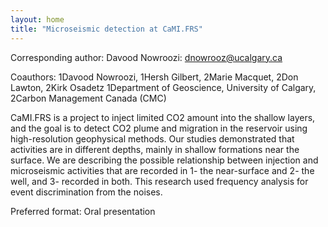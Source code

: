 ```yaml
---
layout: home
title: "Microseismic detection at CaMI.FRS"
---
```



Corresponding author: Davood Nowroozi: dnowrooz@ucalgary.ca

Coauthors: 1Davood Nowroozi, 1Hersh Gilbert, 2Marie Macquet, 2Don Lawton, 2Kirk Osadetz
 1Department of Geoscience, University of Calgary, 2Carbon Management Canada (CMC) 

CaMI.FRS is a project to inject limited CO2 amount into the shallow layers, and the goal is to detect CO2 plume and migration in the reservoir using high-resolution geophysical methods.
 Our studies demonstrated that activities are in different depths, mainly in shallow formations near the surface. We are describing the possible relationship between injection and microseismic activities that are recorded in 1- the near-surface and 2- the well, and 3- recorded in both. This research used frequency analysis for event discrimination from the noises.

Preferred format: Oral presentation

